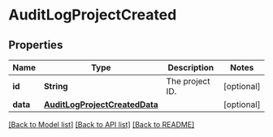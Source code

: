 # AuditLogProjectCreated

## Properties
Name | Type | Description | Notes
------------ | ------------- | ------------- | -------------
**id** | **String** | The project ID. | [optional] 
**data** | [**AuditLogProjectCreatedData**](AuditLogProjectCreatedData.md) |  | [optional] 

[[Back to Model list]](../README.md#documentation-for-models) [[Back to API list]](../README.md#documentation-for-api-endpoints) [[Back to README]](../README.md)


